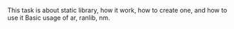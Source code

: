 This task is about static library, how it work, how to create one, and how to use it
Basic usage of ar, ranlib, nm.
